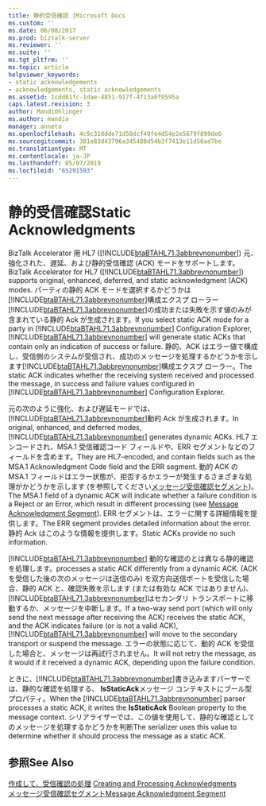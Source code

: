 ```yaml
---
title: 静的受信確認 |Microsoft Docs
ms.custom: ''
ms.date: 06/08/2017
ms.prod: biztalk-server
ms.reviewer: ''
ms.suite: ''
ms.tgt_pltfrm: ''
ms.topic: article
helpviewer_keywords:
- static acknowledgements
- acknowledgements, static acknowledgements
ms.assetid: 1cdd01fc-1dae-4851-917f-4f13a0f9595a
caps.latest.revision: 3
author: MandiOhlinger
ms.author: mandia
manager: anneta
ms.openlocfilehash: 4c9c310dde71d50dcf49fe4d54e2e5679f899de6
ms.sourcegitcommit: 381e83d43796a345488d54b3f7413e11d56ad7be
ms.translationtype: MT
ms.contentlocale: ja-JP
ms.lasthandoff: 05/07/2019
ms.locfileid: "65291593"
---
```

# <a name="static-acknowledgments"></a><span data-ttu-id="e6d46-102">静的受信確認</span><span class="sxs-lookup"><span data-stu-id="e6d46-102">Static Acknowledgments</span></span>
<span data-ttu-id="e6d46-103">BizTalk Accelerator 用 HL7 ([!INCLUDE[btaBTAHL71.3abbrevnonumber](../../includes/btabtahl71-3abbrevnonumber-md.md)]) 元、強化された、遅延、および静的受信確認 (ACK) モードをサポートします。</span><span class="sxs-lookup"><span data-stu-id="e6d46-103">BizTalk Accelerator for HL7 ([!INCLUDE[btaBTAHL71.3abbrevnonumber](../../includes/btabtahl71-3abbrevnonumber-md.md)]) supports original, enhanced, deferred, and static acknowledgment (ACK) modes.</span></span> <span data-ttu-id="e6d46-104">パーティの静的 ACK モードを選択するかどうかは[!INCLUDE[btaBTAHL71.3abbrevnonumber](../../includes/btabtahl71-3abbrevnonumber-md.md)]構成エクスプ ローラー[!INCLUDE[btaBTAHL71.3abbrevnonumber](../../includes/btabtahl71-3abbrevnonumber-md.md)]の成功または失敗を示す値のみが含まれている静的 Ack が生成されます。</span><span class="sxs-lookup"><span data-stu-id="e6d46-104">If you select static ACK mode for a party in [!INCLUDE[btaBTAHL71.3abbrevnonumber](../../includes/btabtahl71-3abbrevnonumber-md.md)] Configuration Explorer, [!INCLUDE[btaBTAHL71.3abbrevnonumber](../../includes/btabtahl71-3abbrevnonumber-md.md)] will generate static ACKs that contain only an indication of success or failure.</span></span> <span data-ttu-id="e6d46-105">静的、ACK はエラー値で構成し、受信側のシステムが受信され、成功のメッセージを処理するかどうかを示します[!INCLUDE[btaBTAHL71.3abbrevnonumber](../../includes/btabtahl71-3abbrevnonumber-md.md)]構成エクスプ ローラー。</span><span class="sxs-lookup"><span data-stu-id="e6d46-105">The static ACK indicates whether the receiving system received and processed the message, in success and failure values configured in [!INCLUDE[btaBTAHL71.3abbrevnonumber](../../includes/btabtahl71-3abbrevnonumber-md.md)] Configuration Explorer.</span></span>  
  
 <span data-ttu-id="e6d46-106">元の次のように強化、および遅延モードでは、[!INCLUDE[btaBTAHL71.3abbrevnonumber](../../includes/btabtahl71-3abbrevnonumber-md.md)]動的 Ack が生成されます。</span><span class="sxs-lookup"><span data-stu-id="e6d46-106">In original, enhanced, and deferred modes, [!INCLUDE[btaBTAHL71.3abbrevnonumber](../../includes/btabtahl71-3abbrevnonumber-md.md)] generates dynamic ACKs.</span></span> <span data-ttu-id="e6d46-107">HL7 エンコードされ、MSA.1 受信確認コード フィールドや、ERR セグメントなどのフィールドを含めます。</span><span class="sxs-lookup"><span data-stu-id="e6d46-107">They are HL7-encoded, and contain fields such as the MSA.1 Acknowledgment Code field and the ERR segment.</span></span> <span data-ttu-id="e6d46-108">動的 ACK の MSA.1 フィールドはエラー状態が、拒否するかエラーが発生するさまざまな処理がかどうかを示します (を参照してください[メッセージ受信確認セグメント](../../adapters-and-accelerators/accelerator-hl7/message-acknowledgment-segment.md))。</span><span class="sxs-lookup"><span data-stu-id="e6d46-108">The MSA.1 field of a dynamic ACK will indicate whether a failure condition is a Reject or an Error, which result in different processing (see [Message Acknowledgment Segment](../../adapters-and-accelerators/accelerator-hl7/message-acknowledgment-segment.md)).</span></span> <span data-ttu-id="e6d46-109">ERR セグメントは、エラーに関する詳細情報を提供します。</span><span class="sxs-lookup"><span data-stu-id="e6d46-109">The ERR segment provides detailed information about the error.</span></span> <span data-ttu-id="e6d46-110">静的 Ack はこのような情報を提供します。</span><span class="sxs-lookup"><span data-stu-id="e6d46-110">Static ACKs provide no such information.</span></span>  
  
 [!INCLUDE[btaBTAHL71.3abbrevnonumber](../../includes/btabtahl71-3abbrevnonumber-md.md)] <span data-ttu-id="e6d46-111">動的な確認のとは異なる静的確認を処理します。</span><span class="sxs-lookup"><span data-stu-id="e6d46-111">processes a static ACK differently from a dynamic ACK.</span></span> <span data-ttu-id="e6d46-112">(ACK を受信した後の次のメッセージは送信のみ) を双方向送信ポートを受信した場合、静的 ACK と、確認失敗を示します (または有効な ACK ではありません)、[!INCLUDE[btaBTAHL71.3abbrevnonumber](../../includes/btabtahl71-3abbrevnonumber-md.md)]はセカンダリ トランスポートに移動するか、メッセージを中断します。</span><span class="sxs-lookup"><span data-stu-id="e6d46-112">If a two-way send port (which will only send the next message after receiving the ACK) receives the static ACK, and the ACK indicates failure (or is not a valid ACK), [!INCLUDE[btaBTAHL71.3abbrevnonumber](../../includes/btabtahl71-3abbrevnonumber-md.md)] will move to the secondary transport or suspend the message.</span></span> <span data-ttu-id="e6d46-113">エラーの状態に応じて、動的 ACK を受信した場合と、メッセージは再試行されません。</span><span class="sxs-lookup"><span data-stu-id="e6d46-113">It will not retry the message, as it would if it received a dynamic ACK, depending upon the failure condition.</span></span>  
  
 <span data-ttu-id="e6d46-114">ときに、[!INCLUDE[btaBTAHL71.3abbrevnonumber](../../includes/btabtahl71-3abbrevnonumber-md.md)]書き込みますパーサーでは、静的な確認を処理する、 **IsStaticAck**メッセージ コンテキストにブール型プロパティ。</span><span class="sxs-lookup"><span data-stu-id="e6d46-114">When the [!INCLUDE[btaBTAHL71.3abbrevnonumber](../../includes/btabtahl71-3abbrevnonumber-md.md)] parser processes a static ACK, it writes the **IsStaticAck** Boolean property to the message context.</span></span> <span data-ttu-id="e6d46-115">シリアライザーでは、この値を使用して、静的な確認としてのメッセージを処理するかどうかを判断</span><span class="sxs-lookup"><span data-stu-id="e6d46-115">The serializer uses this value to determine whether it should process the message as a static ACK.</span></span>  
  
## <a name="see-also"></a><span data-ttu-id="e6d46-116">参照</span><span class="sxs-lookup"><span data-stu-id="e6d46-116">See Also</span></span>  
 <span data-ttu-id="e6d46-117">[作成して、受信確認の処理](../../adapters-and-accelerators/accelerator-hl7/creating-and-processing-acknowledgments.md) </span><span class="sxs-lookup"><span data-stu-id="e6d46-117">[Creating and Processing Acknowledgments](../../adapters-and-accelerators/accelerator-hl7/creating-and-processing-acknowledgments.md) </span></span>  
 [<span data-ttu-id="e6d46-118">メッセージ受信確認セグメント</span><span class="sxs-lookup"><span data-stu-id="e6d46-118">Message Acknowledgment Segment</span></span>](../../adapters-and-accelerators/accelerator-hl7/message-acknowledgment-segment.md)